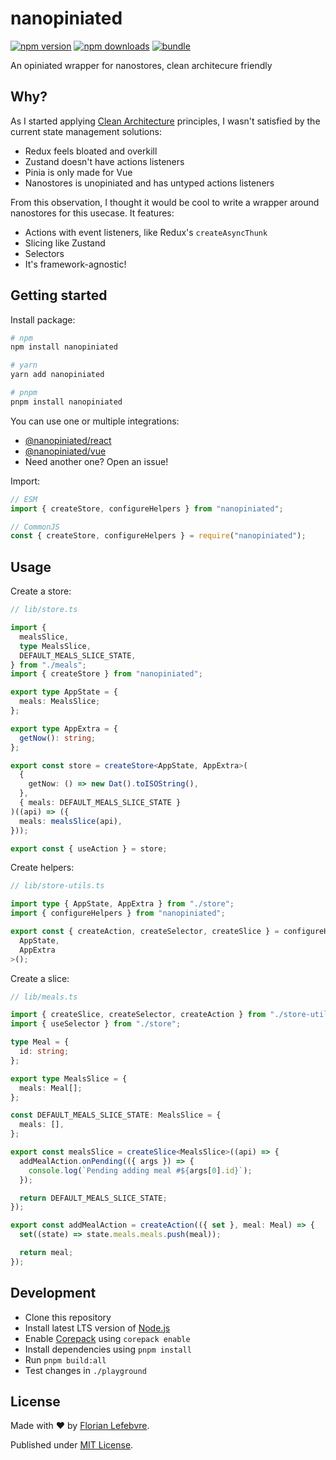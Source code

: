 # nanopiniated

[![npm version][npm-version-src]][npm-version-href]
[![npm downloads][npm-downloads-src]][npm-downloads-href]
[![bundle][bundle-src]][bundle-href]

An opiniated wrapper for nanostores, clean architecure friendly

## Why?

As I started applying [Clean Architecture](https://blog.cleancoder.com/uncle-bob/2012/08/13/the-clean-architecture.html) principles, I wasn't satisfied by the current state management solutions:

- Redux feels bloated and overkill
- Zustand doesn't have actions listeners
- Pinia is only made for Vue
- Nanostores is unopiniated and has untyped actions listeners

From this observation, I thought it would be cool to write a wrapper around nanostores for this usecase. It features:

- Actions with event listeners, like Redux's `createAsyncThunk`
- Slicing like Zustand
- Selectors
- It's framework-agnostic!

## Getting started

Install package:

```sh
# npm
npm install nanopiniated

# yarn
yarn add nanopiniated

# pnpm
pnpm install nanopiniated
```

You can use one or multiple integrations:

- [@nanopiniated/react](https://github.com/florian-lefebvre/nanopiniated/tree/main/packages/react)
- [@nanopiniated/vue](https://github.com/florian-lefebvre/nanopiniated/tree/main/packages/vue)
- Need another one? Open an issue!

Import:

```js
// ESM
import { createStore, configureHelpers } from "nanopiniated";

// CommonJS
const { createStore, configureHelpers } = require("nanopiniated");
```

## Usage

Create a store:

```ts
// lib/store.ts

import {
  mealsSlice,
  type MealsSlice,
  DEFAULT_MEALS_SLICE_STATE,
} from "./meals";
import { createStore } from "nanopiniated";

export type AppState = {
  meals: MealsSlice;
};

export type AppExtra = {
  getNow(): string;
};

export const store = createStore<AppState, AppExtra>(
  {
    getNow: () => new Dat().toISOString(),
  },
  { meals: DEFAULT_MEALS_SLICE_STATE }
)((api) => ({
  meals: mealsSlice(api),
}));

export const { useAction } = store;
```

Create helpers:

```ts
// lib/store-utils.ts

import type { AppState, AppExtra } from "./store";
import { configureHelpers } from "nanopiniated";

export const { createAction, createSelector, createSlice } = configureHelpers<
  AppState,
  AppExtra
>();
```

Create a slice:

```ts
// lib/meals.ts

import { createSlice, createSelector, createAction } from "./store-utils";
import { useSelector } from "./store";

type Meal = {
  id: string;
};

export type MealsSlice = {
  meals: Meal[];
};

const DEFAULT_MEALS_SLICE_STATE: MealsSlice = {
  meals: [],
};

export const mealsSlice = createSlice<MealsSlice>((api) => {
  addMealAction.onPending(({ args }) => {
    console.log(`Pending adding meal #${args[0].id}`);
  });

  return DEFAULT_MEALS_SLICE_STATE;
});

export const addMealAction = createAction(({ set }, meal: Meal) => {
  set((state) => state.meals.meals.push(meal));

  return meal;
});
```

## Development

- Clone this repository
- Install latest LTS version of [Node.js](https://nodejs.org/en/)
- Enable [Corepack](https://github.com/nodejs/corepack) using `corepack enable`
- Install dependencies using `pnpm install`
- Run `pnpm build:all`
- Test changes in `./playground`

## License

Made with ❤️ by [Florian Lefebvre](https://github.com/florian-lefebvre).

Published under [MIT License](./LICENSE).

<!-- Badges -->

[npm-version-src]: https://img.shields.io/npm/v/nanopiniated?style=flat&colorA=18181B&colorB=F0DB4F
[npm-version-href]: https://npmjs.com/package/nanopiniated
[npm-downloads-src]: https://img.shields.io/npm/dm/nanopiniated?style=flat&colorA=18181B&colorB=F0DB4F
[npm-downloads-href]: https://npmjs.com/package/nanopiniated
[bundle-src]: https://img.shields.io/bundlephobia/minzip/nanopiniated?style=flat&colorA=18181B&colorB=F0DB4F
[bundle-href]: https://bundlephobia.com/result?p=nanopiniated
